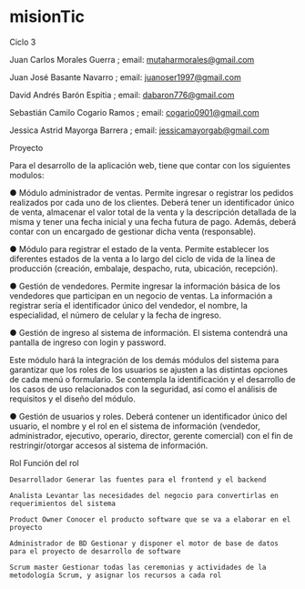 # misionTic
Ciclo 3

Juan Carlos Morales Guerra ;     email:	mutaharmorales@gmail.com

Juan José Basante Navarro ;      email:	juanoser1997@gmail.com

David Andrés Barón Espitia ;     email:	dabaron776@gmail.com

Sebastián Camilo Cogario Ramos ;	email:  cogario0901@gmail.com

Jessica Astrid Mayorga Barrera ; email:	jessicamayorgab@gmail.com

Proyecto

Para el desarrollo de la aplicación web, tiene que contar con los siguientes modulos:

● Módulo administrador de ventas. Permite ingresar o registrar los pedidos realizados por cada uno de los clientes. Deberá tener un identificador único de venta, almacenar el valor total de la venta y la descripción detallada de la misma y tener una fecha inicial y una fecha futura de pago. Además, deberá contar con un encargado de gestionar dicha venta (responsable).

● Módulo para registrar el estado de la venta. Permite establecer los diferentes estados de la venta a lo largo del ciclo de vida de la línea de producción (creación, embalaje, despacho, ruta, ubicación, recepción).

● Gestión de vendedores. Permite ingresar la información básica de los vendedores que participan en un negocio de ventas. La información a registrar sería el identificador único del vendedor, el nombre, la especialidad, el número de celular y la fecha de ingreso.

● Gestión de ingreso al sistema de información. El sistema contendrá una pantalla de ingreso con login y password.

Este módulo hará la integración de los demás módulos del sistema para garantizar que los roles de los usuarios se ajusten a las distintas opciones de cada menú o formulario. Se contempla la identificación y el desarrollo de los casos de uso relacionados con la seguridad, así como el análisis de requisitos y el diseño del módulo.

● Gestión de usuarios y roles. Deberá contener un identificador único del usuario, el nombre y el rol en el sistema de información (vendedor, administrador, ejecutivo, operario, director, gerente comercial) con el fin de restringir/otorgar accesos al sistema de información.

Rol Función del rol

    Desarrollador Generar las fuentes para el frontend y el backend

    Analista Levantar las necesidades del negocio para convertirlas en requerimientos del sistema

    Product Owner Conocer el producto software que se va a elaborar en el proyecto

    Administrador de BD Gestionar y disponer el motor de base de datos para el proyecto de desarrollo de software

    Scrum master Gestionar todas las ceremonias y actividades de la metodología Scrum, y asignar los recursos a cada rol

